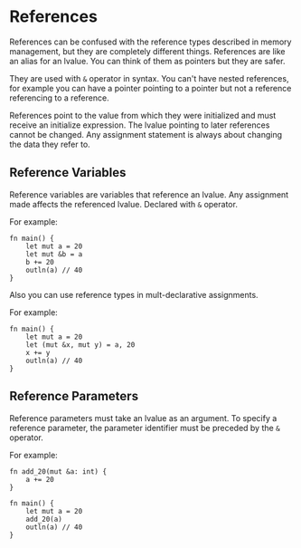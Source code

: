 # References

References can be confused with the reference types described in memory management, but they are completely different things. References are like an alias for an lvalue. You can think of them as pointers but they are safer.

They are used with `&` operator in syntax. You can't have nested references, for example you can have a pointer pointing to a pointer but not a reference referencing to a reference.

References point to the value from which they were initialized and must receive an initialize expression. The lvalue pointing to later references cannot be changed. Any assignment statement is always about changing the data they refer to.

## Reference Variables

Reference variables are variables that reference an lvalue. Any assignment made affects the referenced lvalue. Declared with `&` operator.

For example:
```
fn main() {
    let mut a = 20
    let mut &b = a
    b += 20
    outln(a) // 40
}
```

Also you can use reference types in mult-declarative assignments.

For example:
```
fn main() {
    let mut a = 20
    let (mut &x, mut y) = a, 20
    x += y
    outln(a) // 40
}
```

## Reference Parameters

Reference parameters must take an lvalue as an argument. To specify a reference parameter, the parameter identifier must be preceded by the `&` operator.

For example:
```
fn add_20(mut &a: int) {
    a += 20
}

fn main() {
    let mut a = 20
    add_20(a)
    outln(a) // 40
}
```
